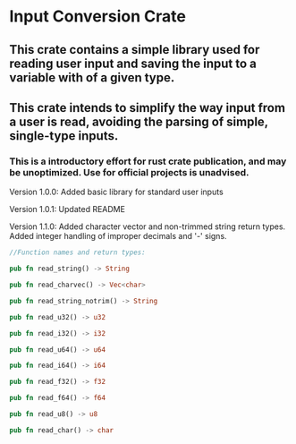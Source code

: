 # Input Conversion Crate

## This crate contains a simple library used for reading user input and saving the input to a variable with of a given type.

## This crate intends to simplify the way input from a user is read, avoiding the parsing of simple, single-type inputs.

### This is a introductory effort for rust crate publication, and may be unoptimized. Use for official projects is unadvised.

Version 1.0.0: Added basic library for standard user inputs

Version 1.0.1: Updated README

Version 1.1.0: Added character vector and non-trimmed string return types. Added integer handling of improper decimals and '-' signs.

```rust
//Function names and return types:

pub fn read_string() -> String

pub fn read_charvec() -> Vec<char>

pub fn read_string_notrim() -> String

pub fn read_u32() -> u32

pub fn read_i32() -> i32

pub fn read_u64() -> u64

pub fn read_i64() -> i64

pub fn read_f32() -> f32

pub fn read_f64() -> f64

pub fn read_u8() -> u8

pub fn read_char() -> char

```
